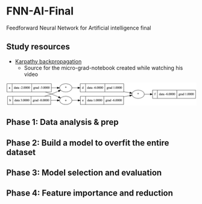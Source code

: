 # FNN-AI-Final
Feedforward Neural Network for Artificial intelligence final

## Study resources
- [Karpathy backpropagation](https://www.youtube.com/watch?v=VMj-3S1tku0&list=PLAqhIrjkxbuWI23v9cThsA9GvCAUhRvKZ)
    - Source for the micro-grad-notebook created while watching his video

![Image of gradient descent using micro-grad-notebook](/assets/micrograd-gradient.png)

## Phase 1: Data analysis & prep
## Phase 2: Build a model to overfit the entire dataset
## Phase 3: Model selection and evaluation
## Phase 4: Feature importance and reduction
